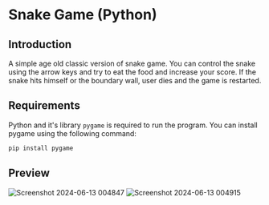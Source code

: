 # Snake Game (Python)

## Introduction

A simple age old classic version of snake game. You can control the snake using the arrow keys and try to eat the food and increase your score. If the snake hits himself or the boundary wall, user dies and the game is restarted.

## Requirements
Python and it's library `pygame` is required to run the program. You can install pygame using the following command:

```py
pip install pygame
```

## Preview
![Screenshot 2024-06-13 004847](https://github.com/HasanYahya101/Snake-Pygame/assets/118683092/61d5b10d-a330-4c3e-b89f-0931bc4e1e41)
![Screenshot 2024-06-13 004915](https://github.com/HasanYahya101/Snake-Pygame/assets/118683092/73ec43f0-b064-49f4-b311-9f1f11690a74)

